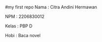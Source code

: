 #my first repo
Nama    : Citra Andini Hermawan

NPM     : 2206830012

Kelas   : PBP D

Hobi    : Baca novel